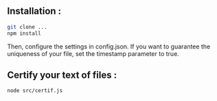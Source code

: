 ## Installation :

```bash
git clone ...
npm install
```

Then, configure the settings in config.json. If you want to guarantee the uniqueness of your file, set the timestamp parameter to true.

## Certify your text of files :

```bash
node src/certif.js
```